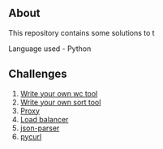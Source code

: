 ## About

This repository contains some solutions to t

Language used - Python

## Challenges

1. [Write your own wc tool](py-wc)
2. [Write your own sort tool](sorting-tool)
3. [Proxy](py-proxy)
4. [Load balancer](load-balancer)
5. [json-parser](json-parser)
6. [pycurl](pycurl)
